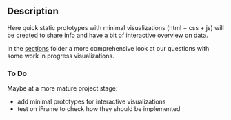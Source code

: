 ## Description

Here quick static prototypes with minimal visualizations (html + css + js) will
be created to share info and have a bit of interactive overview on data.

In the [sections](/sections) folder a more comprehensive look at our questions with some work in progress visualizations.

### To Do
Maybe at a more mature project stage:
- add minimal prototypes for interactive visualizations
- test on iFrame to check how they should be implemented
